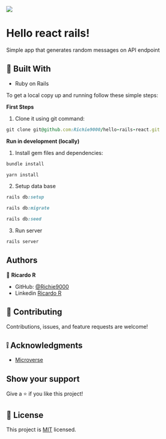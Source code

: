![](https://img.shields.io/badge/Microverse-blueviolet)

# Hello react rails!

Simple app that generates random messages on API endpoint

## :hammer: Built With

- Ruby on Rails

To get a local copy up and running follow these simple steps:

**First Steps**

1. Clone it using git command:

```ruby
git clone git@github.com:Richie9000/hello-rails-react.git
```

**Run in development (locally)**

1. Install gem files and dependencies:

```ruby
bundle install
```

```ruby
yarn install
```

2. Setup data base

```ruby
rails db:setup

rails db:migrate

rails db:seed
```

3. Run server

```ruby
rails server
```

## Authors

👤 **Ricardo R**

- GitHub: [@Richie9000](https://github.com/Richie9000)
- Linkedin [Ricardo R](https://www.linkedin.com/in/ricardo-rod/)

## 🤝 Contributing

Contributions, issues, and feature requests are welcome!

## :grey_exclamation: Acknowledgments

- [Microverse](https://www.microverse.org/)

## Show your support

Give a ⭐️ if you like this project!

## 📝 License

This project is [MIT](LICENSE) licensed.
